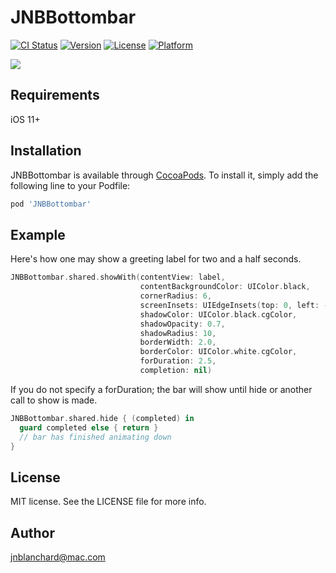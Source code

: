 # JNBBottombar

[![CI Status](https://img.shields.io/travis/jnblanchard@mac.com/JNBBottombar.svg?style=flat)](https://travis-ci.org/jnblanchard@mac.com/JNBBottombar)
[![Version](https://img.shields.io/cocoapods/v/JNBBottombar.svg?style=flat)](https://cocoapods.org/pods/JNBBottombar)
[![License](https://img.shields.io/cocoapods/l/JNBBottombar.svg?style=flat)](https://cocoapods.org/pods/JNBBottombar)
[![Platform](https://img.shields.io/cocoapods/p/JNBBottombar.svg?style=flat)](https://cocoapods.org/pods/JNBBottombar)

![](https://static.wixstatic.com/media/8e69fb_e74803bfa5144e44bc429689a8d67465~mv2.gif)

## Requirements

iOS 11+

## Installation

JNBBottombar is available through [CocoaPods](https://cocoapods.org). To install
it, simply add the following line to your Podfile:

```ruby
pod 'JNBBottombar'
```

## Example

Here's how one may show a greeting label for two and a half seconds.
```swift
JNBBottombar.shared.showWith(contentView: label,
                             contentBackgroundColor: UIColor.black,
                             cornerRadius: 6,
                             screenInsets: UIEdgeInsets(top: 0, left: -8, bottom: -16, right: -8),
                             shadowColor: UIColor.black.cgColor,
                             shadowOpacity: 0.7,
                             shadowRadius: 10,
                             borderWidth: 2.0,
                             borderColor: UIColor.white.cgColor,
                             forDuration: 2.5,
                             completion: nil)
```

If you do not specify a forDuration; the bar will show until hide or another call to show is made.
```swift
JNBBottombar.shared.hide { (completed) in
  guard completed else { return }
  // bar has finished animating down
}
```

## License

MIT license. See the LICENSE file for more info.

## Author

jnblanchard@mac.com
